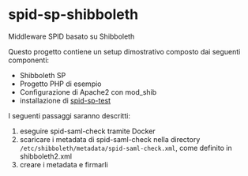 # spid-sp-shibboleth
Middleware SPID basato su Shibboleth

Questo progetto contiene un setup dimostrativo composto dai seguenti componenti:

- Shibboleth SP
- Progetto PHP di esempio
- Configurazione di Apache2 con mod_shib
- installazione di [spid-sp-test](https://github.com/italia/spid-sp-test)

I seguenti passaggi saranno descritti:

1. eseguire spid-saml-check tramite Docker
2. scaricare i metadata di spid-saml-check nella directory `/etc/shibboleth/metadata/spid-saml-check.xml`, come definito in shibboleth2.xml
3. creare i metadata e firmarli


